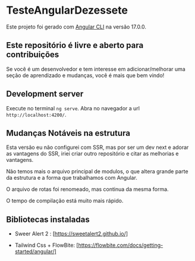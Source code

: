 # TesteAngularDezessete

Este projeto foi gerado com [Angular CLI](https://github.com/angular/angular-cli) na versão 17.0.0.

## Este repositório é livre e aberto para contribuições

Se você é um desenvolvedor e tem interesse em adicionar/melhorar uma seção de aprendizado e mudanças, você é mais que bem vindo!

## Development server

Execute no terminal `ng serve`. Abra no navegador a url `http://localhost:4200/`.

## Mudanças Notáveis na estrutura

Esta versão eu não configurei com SSR, mas por ser um dev next e adorar as vantagens do SSR, iriei criar outro repositório e citar as melhorias e vantagens.

Não temos mais o arquivo principal de modulos, o que altera grande parte da estrutura e a forma que trabalhamos com Angular.

O arquivo de rotas foi renomeado, mas continua da mesma forma.

O tempo de compilação está muito mais rápido.

## Bibliotecas instaladas

- Sweer Alert 2 : [https://sweetalert2.github.io/]

- Tailwind Css + FlowBite: [https://flowbite.com/docs/getting-started/angular/]
